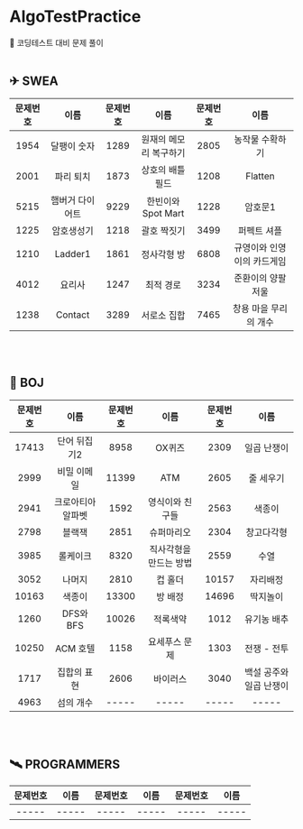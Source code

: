 # AlgoTestPractice

🚩 코딩테스트 대비 문제 풀이<br/><br/>

## ✈ SWEA

| 문제번호 |      이름       | 문제번호 |          이름          | 문제번호 |            이름            |
| :------: | :-------------: | :------: | :--------------------: | :------: | :------------------------: |
|   1954   |   달팽이 숫자   |   1289   | 원재의 메모리 복구하기 |   2805   |      농작물 수확하기       |
|   2001   |    파리 퇴치    |   1873   |    상호의 배틀필드     |   1208   |          Flatten           |
|   5215   | 햄버거 다이어트 |   9229   |   한빈이와 Spot Mart   |   1228   |          암호문1           |
|   1225   |   암호생성기    |   1218   |      괄호 짝짓기       |   3499   |        퍼펙트 셔플         |
|   1210   |     Ladder1     |   1861   |      정사각형 방       |   6808   | 규영이와 인영이의 카드게임 |
|   4012   |     요리사      |   1247   |       최적 경로        |   3234   |     준환이의 양팔저울      |
|  1238   | Contact |  3289   | 서로소 집합 |  7465   | 창용 마을 무리의 개수 |

<br/><br/>

## 🚀 BOJ

| 문제번호 | 이름  | 문제번호 | 이름  | 문제번호 | 이름  |
| :------: | :---: | :------: | :---: | :------: | :---: |
|  17413   | 단어 뒤집기2 |  8958   | OX퀴즈 |  2309   | 일곱 난쟁이 |
|  2999   | 비밀 이메일 |  11399   | ATM |  2605   | 줄 세우기 |
|  2941   | 크로아티아 알파벳 |  1592   | 영식이와 친구들 |  2563   | 색종이 |
|  2798   | 블랙잭 |  2851   | 슈퍼마리오 |  2304   | 창고다각형 |
|  3985   | 롤케이크 |  8320   | 직사각형을 만드는 방법 |  2559   | 수열 |
|  3052   | 나머지 |  2810   | 컵 홀더 |  10157   | 자리배정 |
|  10163   | 색종이 |  13300   | 방 배정 |  14696   | 딱지놀이 |
|  1260   | DFS와 BFS |  10026   | 적록색약 |  1012   | 유기농 배추 |
|  10250   | ACM 호텔 |  1158   | 요세푸스 문제 |  1303   | 전쟁 - 전투 |
|  1717   | 집합의 표현 |  2606   | 바이러스 |  3040   | 백설 공주와 일곱 난쟁이 |
|  4963   | 섬의 개수 |  -----   | ----- |  -----   | ----- |

<br/><br/>

## 🛰 PROGRAMMERS

| 문제번호 | 이름  | 문제번호 | 이름  | 문제번호 | 이름  |
| :------: | :---: | :------: | :---: | :------: | :---: |
|  -----   | ----- |  -----   | ----- |  -----   | ----- |

